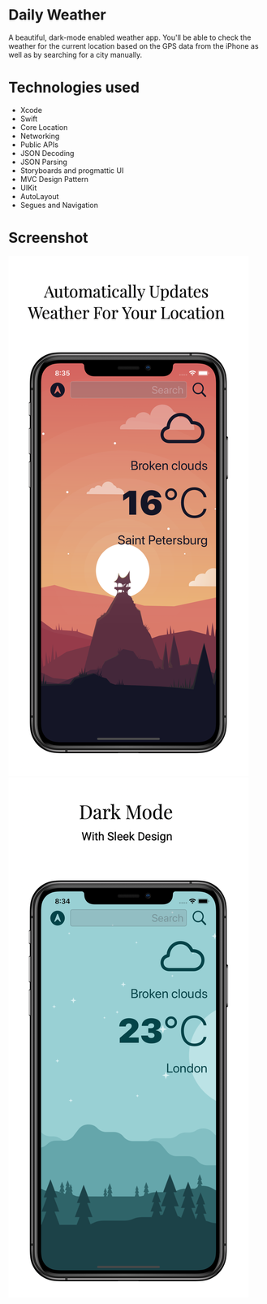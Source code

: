 
#  Daily Weather

A beautiful, dark-mode enabled weather app. You'll be able to check the weather for the current location based on the GPS data from the iPhone as well as by searching for a city manually. 

# Technologies used
- Xcode
- Swift
- Core Location
- Networking
- Public APIs
- JSON Decoding
- JSON Parsing
- Storyboards and progmattic UI
- MVC Design Pattern
- UIKit
- AutoLayout
- Segues and Navigation

# Screenshot
![](Documentation/iphone11_1.png)
![](Documentation/iphone11_2.png)


